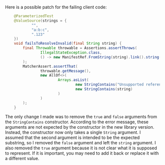 Here is a possible patch for the failing client code:
```java
    @ParameterizedTest
    @ValueSource(strings = {
            "",
            "a:b:c",
            ".123"
    })
    void failsToResolveInvalid(final String string) {
        final Throwable throwable = Assertions.assertThrows(
                IllegalStateException.class,
                () -> new ManifestRef.FromString(string).link().string()
        );
        MatcherAssert.assertThat(
                throwable.getMessage(),
                new AllOf<>(
                        Arrays.asList(
                                new StringContains("Unsupported reference"),
                                new StringContains(string)
                        )
                )
        );
    }
```
The only change I made was to remove the `true` and `false` arguments from the `StringContains` constructor. According to the error message, these arguments are not expected by the constructor in the new library version. Instead, the constructor now only takes a single `String` argument. I assumed that the second argument is intended to be the expected substring, so I removed the `false` argument and left the `string` argument. I also removed the `true` argument because it is not clear what it is supposed to represent. If it is important, you may need to add it back or replace it with a different value.